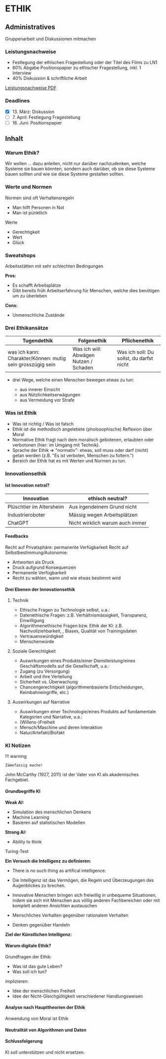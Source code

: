 # ETHIK

## Administratives

Gruppenarbeit und Diskussionen mitmachen

### Leistungsnachweise

-   Festlegung der ethischen Fragestellung oder der Titel des Films zu LN1
-   60% Abgabe Positionspapier zu ethischer Fragestellung, inkl. 1 Interview
-   40% Diskussion & schriftliche Arbeit

[Leistungsnachweise PDF](https://elearning.hslu.ch/ilias/goto.php?target=file_5797365_download&client_id=hslu)

### Deadlines

-   [x] 13\. März: Diskussion
-   [ ] 7\. April: Festlegung Fragestellung
-   [ ] 16\. Juni: Positionspapier

## Inhalt

### Warum Ethik?

Wir wollen ... dazu anleiten, nicht nur darüber nachzudenken, welche Systeme sie bauen könnten, sondern auch darüber, ob sie diese Systeme bauen sollten und wie sie diese Systeme gestalten sollten.

### Werte und Normen

Normen sind oft Verhaltensregeln

-   Man hilft Personen in Not
-   Man ist pünktlich

Werte

-   Gerechtigkeit
-   Wert
-   Glück

### Sweatshops

Arbeitsstätten mit sehr schlechten Bedingungen

**Pros:**

-   Es schafft Arbeitsplätze
-   Gibt bereits früh Arbeitserfahrung für Menschen, welche dies benötigen um zu überleben

**Cons:**

-   Unmenschliche Zustände

### Drei Ethikansätze

| Tugendethik                                                | Folgenethik                            | Pflichenethik                            |
| ---------------------------------------------------------- | -------------------------------------- | ---------------------------------------- |
| was ich kann: Charakter/Können: mutig sein grosszügig sein | Was ich will: Abwägen Nutzen / Schaden | Was ich soll: Du sollst, du darfst nicht |

-   drei Wege, welche einen Menschen bewegen etwas zu tun:

    -   aus innerer Einsicht
    -   aus Nützlichkeitserwägungen
    -   aus Vermeidung vor Strafe

### Was ist Ethik

-   Was ist richtig / Was ist falsch
-   Ethik ist die methodisch angeletiete (pholosophische) Reflexion über Moral
-   Normative Ethik fragt nach dem moralisch gebotenen, erlaubten oder verbotonen (hier: im Umgang mit Technik).
-   Sprache der Ethik => "normativ": etwas, soll muss oder darf (nicht) getan werden (z.B. "Es ist verboten, Menschen zu foltern.")
-   Bereich der Ethik hat es mit Werten und Normen zu tun.

### Innovationsethik

#### Ist Innovation netral?

| Innovation               | ethisch neutral?                |
| ------------------------ | ------------------------------- |
| Plüschtier im Altersheim | Aus irgendeinem Grund nicht     |
| Industrieroboter         | Mässig wegen Arbeitsplätzen     |
| ChatGPT                  | Nicht wirklich warum auch immer |

#### Feedbacks

Recht auf Privatsphäre: permanente Verfügbarkeit
Recht auf Selbstbestimmung/Autonomie:

-   Antworten als Druck
-   Druck aufgrund Konsequenzen
-   Permanente Verfügbarkeit
-   Recht zu wählen, wann und wie etwas bestimmt wird

#### Drei Ebenen der Innovationsethik

1. Technik

    - Ethische Fragen zu Technologie selbst, u.a.:
    - Datenethische Fragen: z.B. Verhältnismässigkeit, Transparenz, Einwilligung
    - Algorithmenethische Fragen bzw. Ethik der KI: z.B. Nachvollziehbarkeit, , Biases, Qualität von Trainingsdaten
    - Vertrauenswürdigkeit
    - Menschenwürde

2. Soziale Gerechtigkeit

    - Auswirkungen eines Produkts/einer Dienstleistung/eines Geschäftsmodells auf die Gesellschaft, u.a.:
    - Zugang (zu Versorgung)
    - Arbeit und ihre Verteilung
    - Sicherheit vs. Überwachung
    - Chancengerechtigkeit (algorithmenbasierte Entscheidungen, Keimbahneingriffe, etc.)

3. Auswirkungen auf Narrative
    - Auswirkungen einer Technologie/eines Produkts auf fundamentale Kategorien und Narrative, u.a.:
    - (Willens-)Freiheit
    - Mensch/Maschine und deren Interaktion
    - Natur/Artefakt/Biofakt

### KI Notizen

!!! warning

    Zämefassig mache!

John McCarthy (1927, 2011) ist der Vater von KI als akademisches Fachgebiet.

#### Grundbegriffe KI

**Weak AI:**

-   Simulation des menschlichen Denkens
-   Machine Learning
-   Basieren auf statistischen Modellen

**Strong AI:**

-   Ability to think

Turing-Test

**Ein Versuch die Intelligenz zu definieren:**

-   There is no such thing as artifical intelligence.
-   Die Intelligenz ist das Vermögen, die Regeln und Überzeugungen des Augenblickes zu brechen.
-   Innovative Menschen bringen sich freiwillig in unbequeme Situationen, indem sie sich mit Menschen aus völlig anderen Fachbereichen oder mit komplett anderen Ansichten austauschen

-   Menschliches Verhalten gegenüber rationalem Verhalten
-   Denken gegenüber Handeln

**Ziel der Künstlichen Intelligenz:**

#### Warum digitale Ethik?

Grundfragen der Ethik:

-   Was ist das gute Leben?
-   Was soll ich tun?

implizieren:

-   Idee der menschlichen Freiheit
-   Idee der Nicht-Gleichgültigkeit verschiedener Handlungsweisen

#### Analyse nach Haupttheorien der Ethik

Anwendung von Moral ist Ethik

#### Neutralität von Algorithmen und Daten

#### Schlussfolgerung

KI soll unterstützen und nicht ersetzen.
